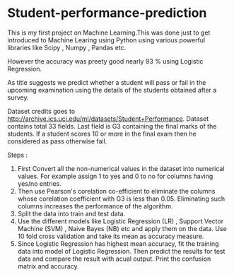 # Student-performance-prediction
   This is my first project on Machine Learning.This was done just to get introduced to Machine Learing using Python using various powerful libraries  like Scipy , Numpy , Pandas etc. 
   
   However the accuracy was preety good nearly 93 % using Logistic Regression.
   
   As title suggests we predict whether a student will pass or fail in the upcoming examination using the details of the students obtained after a survey.
   
   Dataset credits goes to http://archive.ics.uci.edu/ml/datasets/Student+Performance. Dataset contains total 33 fields. Last field is G3 containing the final marks of the students. If a student scores 10 or more in the final exam then he considered as pass otherwise fail.
   
   Steps : 
   1. First Convert all the non-numerical values in the dataset into numerical values. For example assign 1 to yes and 0 to no for columns having yes/no entries.
   2. Then use Pearson's corelation co-efficient to eliminate the columns whose corelation coefficient with G3 is less than 0.05. Eliminating such columns increases the performance of the algorithm.
   3. Split the data into train and test data.
   4. Use the different models like Logistic Regression (LR) , Support Vector Machine (SVM) , Naive Bayes (NB) etc and apply them on the data. Use 10 fold cross validation and take its mean as accuracy measure.
   5. Since Logistic Regression has highest mean accuracy, fit the training data into model of Logistic Regression. Then predict the results for test data and compare the result with acual output. Print the confusion matrix and accuracy.
